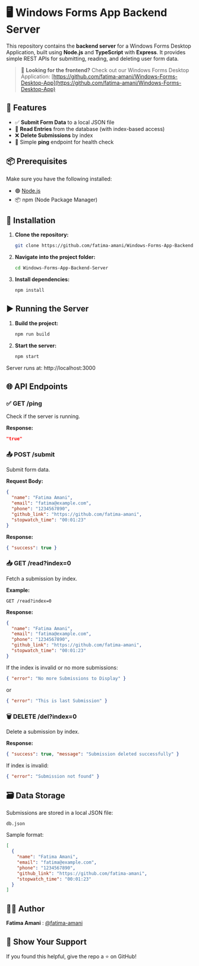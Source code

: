 # 🖥️ Windows Forms App Backend Server

This repository contains the **backend server** for a Windows Forms Desktop Application, built using **Node.js** and **TypeScript** with **Express**. It provides simple REST APIs for submitting, reading, and deleting user form data.

> 🔗 **Looking for the frontend?** Check out our Windows Forms Desktop Application: [https://github.com/fatima-amani/Windows-Forms-Desktop-App](https://github.com/fatima-amani/Windows-Forms-Desktop-App)

## 🚀 Features

- ✅ **Submit Form Data** to a local JSON file
- 📖 **Read Entries** from the database (with index-based access)
- ❌ **Delete Submissions** by index
- 🔁 Simple **ping** endpoint for health check

## 📦 Prerequisites

Make sure you have the following installed:
- 🟢 [Node.js](https://nodejs.org/)
- 📦 npm (Node Package Manager)

## 🔧 Installation

1. **Clone the repository:**
   ```bash
   git clone https://github.com/fatima-amani/Windows-Forms-App-Backend-Server
   ```

2. **Navigate into the project folder:**
   ```bash
   cd Windows-Forms-App-Backend-Server
   ```

3. **Install dependencies:**
   ```bash
   npm install
   ```

## ▶️ Running the Server

1. **Build the project:**
   ```bash
   npm run build
   ```

2. **Start the server:**
   ```bash
   npm start
   ```

Server runs at: http://localhost:3000

## 🌐 API Endpoints

### ✅ GET /ping
Check if the server is running.

**Response:**
```json
"true"
```

### 📤 POST /submit
Submit form data.

**Request Body:**
```json
{
  "name": "Fatima Amani",
  "email": "fatima@example.com",
  "phone": "1234567890",
  "github_link": "https://github.com/fatima-amani",
  "stopwatch_time": "00:01:23"
}
```

**Response:**
```json
{ "success": true }
```

### 📥 GET /read?index=0
Fetch a submission by index.

**Example:**
```
GET /read?index=0
```

**Response:**
```json
{
  "name": "Fatima Amani",
  "email": "fatima@example.com",
  "phone": "1234567890",
  "github_link": "https://github.com/fatima-amani",
  "stopwatch_time": "00:01:23"
}
```

If the index is invalid or no more submissions:
```json
{ "error": "No more Submissions to Display" }
```
or
```json
{ "error": "This is last Submission" }
```

### 🗑️ DELETE /del?index=0
Delete a submission by index.

**Response:**
```json
{ "success": true, "message": "Submission deleted successfully" }
```

If index is invalid:
```json
{ "error": "Submission not found" }
```

## 🗃️ Data Storage

Submissions are stored in a local JSON file:
```
db.json
```

Sample format:
```json
[
  {
    "name": "Fatima Amani",
    "email": "fatima@example.com",
    "phone": "1234567890",
    "github_link": "https://github.com/fatima-amani",
    "stopwatch_time": "00:01:23"
  }
]
```

## 👩‍💻 Author

**Fatima Amani**  : [@fatima-amani](https://github.com/fatima-amani)

## 🌟 Show Your Support

If you found this helpful, give the repo a ⭐ on GitHub!
